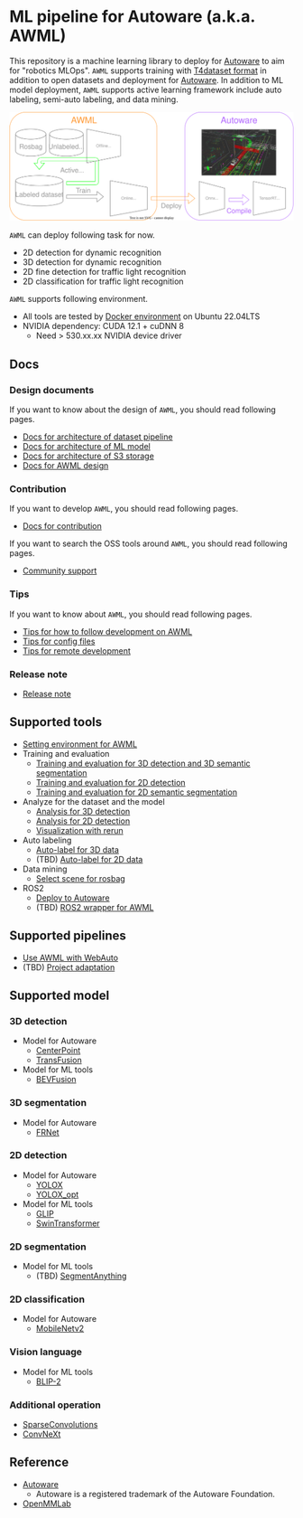 # ML pipeline for Autoware (a.k.a. AWML)

This repository is a machine learning library to deploy for [Autoware](https://github.com/autowarefoundation/autoware) to aim for "robotics MLOps".
`AWML` supports training with [T4dataset format](https://github.com/tier4/tier4_perception_dataset) in addition to open datasets and deployment for [Autoware](https://github.com/autowarefoundation/autoware).
In addition to ML model deployment, `AWML` supports active learning framework include auto labeling, semi-auto labeling, and data mining.

![](/docs/fig/AWML.drawio.svg)

`AWML` can deploy following task for now.

- 2D detection for dynamic recognition
- 3D detection for dynamic recognition
- 2D fine detection for traffic light recognition
- 2D classification for traffic light recognition

`AWML` supports following environment.

- All tools are tested by [Docker environment](Dockerfile) on Ubuntu 22.04LTS
- NVIDIA dependency: CUDA 12.1 + cuDNN 8
  - Need > 530.xx.xx NVIDIA device driver

## Docs
### Design documents

If you want to know about the design of `AWML`, you should read following pages.

- [Docs for architecture of dataset pipeline](/docs/design/architecture_dataset.md)
- [Docs for architecture of ML model](/docs/design/architecture_model.md)
- [Docs for architecture of S3 storage](/docs/design/architecture_s3.md)
- [Docs for AWML design](/docs/design/autoware_ml_design.md)

### Contribution

If you want to develop `AWML`, you should read following pages.

- [Docs for contribution](/docs/contribution/contribution.md)

If you want to search the OSS tools around `AWML`, you should read following pages.

- [Community support](/docs/contribution/community_support.md)

### Tips

If you want to know about `AWML`, you should read following pages.

- [Tips for how to follow development on AWML](/docs/tips/how_to_follow.md)
- [Tips for config files](/docs/tips/config.md)
- [Tips for remote development](/docs/tips/remote_development.md)

### Release note

- [Release note](/docs/release_note/release_note.md)

## Supported tools

- [Setting environment for AWML](/tools/setting_environment/)
- Training and evaluation
  - [Training and evaluation for 3D detection and 3D semantic segmentation](/tools/detection3d/)
  - [Training and evaluation for 2D detection](/tools/detection2d/)
  - [Training and evaluation for 2D semantic segmentation](/tools/segmentation2d/)
- Analyze for the dataset and the model
  - [Analysis for 3D detection](/tools/analysis_3d)
  - [Analysis for 2D detection](/tools/analysis_2d)
  - [Visualization with rerun](/tools/rerun_visualization)
- Auto labeling
  - [Auto-label for 3D data](/tools/auto_labeling_3d/)
  - (TBD) [Auto-label for 2D data](/tools/auto_labeling_2d/)
- Data mining
  - [Select scene for rosbag](/tools/scene_selector/)
- ROS2
  - [Deploy to Autoware](/tools/deploy_to_autoware/)
  - (TBD) [ROS2 wrapper for AWML](/tools/autoware_ml_ros2/)

## Supported pipelines

- [Use AWML with WebAuto](/pipelines/webauto/)
- (TBD) [Project adaptation](/pipelines/project_adaptation/)

## Supported model
### 3D detection

- Model for Autoware
  - [CenterPoint](/projects/CenterPoint/)
  - [TransFusion](/projects/TransFusion/)
- Model for ML tools
  - [BEVFusion](/projects/BEVFusion/)

### 3D segmentation

- Model for Autoware
  - [FRNet](/projects/FRNet/)

### 2D detection

- Model for Autoware
  - [YOLOX](/projects/YOLOX/)
  - [YOLOX_opt](/projects/YOLOX_opt/)
- Model for ML tools
  - [GLIP](/projects/GLIP/)
  - [SwinTransformer](/projects/SwinTransformer/)

### 2D segmentation

- Model for ML tools
  - (TBD) [SegmentAnything](/projects/SegmentAnything/)

### 2D classification

- Model for Autoware
  - [MobileNetv2](/projects/MobileNetv2/)

### Vision language

- Model for ML tools
  - [BLIP-2](/projects/BLIP-2/)

### Additional operation

- [SparseConvolutions](/projects/SparseConvolution/)
- [ConvNeXt](/projects/ConvNeXt_PC/)

## Reference

- [Autoware](https://github.com/autowarefoundation/autoware)
  - Autoware is a registered trademark of the Autoware Foundation.
- [OpenMMLab](https://github.com/open-mmlab)
